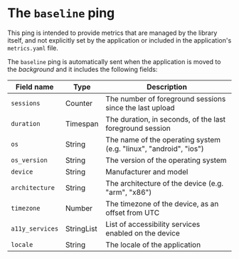 # The `baseline` ping
This ping is intended to provide metrics that are managed by the library itself, and not explicitly
set by the application or included in the application's `metrics.yaml` file.

The `baseline` ping is automatically sent when the application is moved to the *background* and it includes
the following fields:

| Field name | Type | Description |
|---|---|---|
| `sessions` | Counter | The number of foreground sessions since the last upload |
| `duration` | Timespan | The duration, in seconds, of the last foreground session |
| `os` | String | The name of the operating system (e.g. "linux", "android", "ios") |
| `os_version` | String | The version of the operating system |
| `device` | String | Manufacturer and model |
| `architecture` | String | The architecture of the device (e.g. "arm", "x86") |
| `timezone` | Number | The timezone of the device, as an offset from UTC |
| `a11y_services` | StringList | List of accessibility services enabled on the device |
| `locale` | String | The locale of the application |
